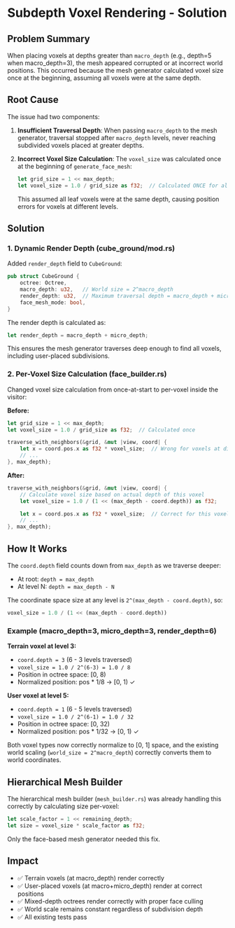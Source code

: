 # Subdepth Voxel Rendering - Solution

## Problem Summary
When placing voxels at depths greater than `macro_depth` (e.g., depth=5 when macro_depth=3), the mesh appeared corrupted or at incorrect world positions. This occurred because the mesh generator calculated voxel size once at the beginning, assuming all voxels were at the same depth.

## Root Cause
The issue had two components:

1. **Insufficient Traversal Depth**: When passing `macro_depth` to the mesh generator, traversal stopped after `macro_depth` levels, never reaching subdivided voxels placed at greater depths.

2. **Incorrect Voxel Size Calculation**: The `voxel_size` was calculated once at the beginning of `generate_face_mesh`:
   ```rust
   let grid_size = 1 << max_depth;
   let voxel_size = 1.0 / grid_size as f32;  // Calculated ONCE for all voxels
   ```
   This assumed all leaf voxels were at the same depth, causing position errors for voxels at different levels.

## Solution

### 1. Dynamic Render Depth (cube_ground/mod.rs)
Added `render_depth` field to `CubeGround`:
```rust
pub struct CubeGround {
    octree: Octree,
    macro_depth: u32,   // World size = 2^macro_depth
    render_depth: u32,  // Maximum traversal depth = macro_depth + micro_depth
    face_mesh_mode: bool,
}
```

The render depth is calculated as:
```rust
let render_depth = macro_depth + micro_depth;
```

This ensures the mesh generator traverses deep enough to find all voxels, including user-placed subdivisions.

### 2. Per-Voxel Size Calculation (face_builder.rs)
Changed voxel size calculation from once-at-start to per-voxel inside the visitor:

**Before:**
```rust
let grid_size = 1 << max_depth;
let voxel_size = 1.0 / grid_size as f32;  // Calculated once

traverse_with_neighbors(&grid, &mut |view, coord| {
    let x = coord.pos.x as f32 * voxel_size;  // Wrong for voxels at different depths
    // ...
}, max_depth);
```

**After:**
```rust
traverse_with_neighbors(&grid, &mut |view, coord| {
    // Calculate voxel size based on actual depth of this voxel
    let voxel_size = 1.0 / (1 << (max_depth - coord.depth)) as f32;

    let x = coord.pos.x as f32 * voxel_size;  // Correct for this voxel's level
    // ...
}, max_depth);
```

## How It Works

The `coord.depth` field counts down from `max_depth` as we traverse deeper:
- At root: `depth = max_depth`
- At level N: `depth = max_depth - N`

The coordinate space size at any level is `2^(max_depth - coord.depth)`, so:
```rust
voxel_size = 1.0 / (1 << (max_depth - coord.depth))
```

### Example (macro_depth=3, micro_depth=3, render_depth=6)

**Terrain voxel at level 3:**
- `coord.depth = 3` (6 - 3 levels traversed)
- `voxel_size = 1.0 / 2^(6-3) = 1.0 / 8`
- Position in octree space: [0, 8)
- Normalized position: pos * 1/8 → [0, 1) ✓

**User voxel at level 5:**
- `coord.depth = 1` (6 - 5 levels traversed)
- `voxel_size = 1.0 / 2^(6-1) = 1.0 / 32`
- Position in octree space: [0, 32)
- Normalized position: pos * 1/32 → [0, 1) ✓

Both voxel types now correctly normalize to [0, 1] space, and the existing world scaling (`world_size = 2^macro_depth`) correctly converts them to world coordinates.

## Hierarchical Mesh Builder
The hierarchical mesh builder (`mesh_builder.rs`) was already handling this correctly by calculating size per-voxel:
```rust
let scale_factor = 1 << remaining_depth;
let size = voxel_size * scale_factor as f32;
```

Only the face-based mesh generator needed this fix.

## Impact
- ✅ Terrain voxels (at macro_depth) render correctly
- ✅ User-placed voxels (at macro+micro_depth) render at correct positions
- ✅ Mixed-depth octrees render correctly with proper face culling
- ✅ World scale remains constant regardless of subdivision depth
- ✅ All existing tests pass
